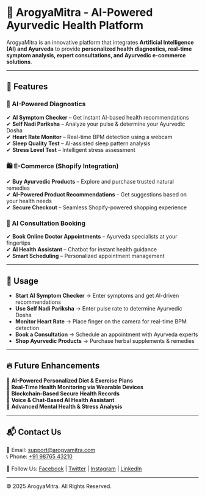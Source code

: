 # 🌿 ArogyaMitra - AI-Powered Ayurvedic Health Platform

ArogyaMitra is an innovative platform that integrates **Artificial Intelligence (AI) and Ayurveda** to provide **personalized health diagnostics, real-time symptom analysis, expert consultations, and Ayurvedic e-commerce solutions**.

---

## 🚀 Features

### 🏥 AI-Powered Diagnostics

✔ **AI Symptom Checker** – Get instant AI-based health recommendations  
✔ **Self Nadi Pariksha** – Analyze your pulse & determine your Ayurvedic Dosha  
✔ **Heart Rate Monitor** – Real-time BPM detection using a webcam  
✔ **Sleep Quality Test** – AI-assisted sleep pattern analysis  
✔ **Stress Level Test** – Intelligent stress assessment

### 🛍 E-Commerce (Shopify Integration)

✔ **Buy Ayurvedic Products** – Explore and purchase trusted natural remedies  
✔ **AI-Powered Product Recommendations** – Get suggestions based on your health needs  
✔ **Secure Checkout** – Seamless Shopify-powered shopping experience

### 📅 AI Consultation Booking

✔ **Book Online Doctor Appointments** – Ayurveda specialists at your fingertips  
✔ **AI Health Assistant** – Chatbot for instant health guidance  
✔ **Smart Scheduling** – Personalized appointment management

---

## 🎯 Usage

- **Start AI Symptom Checker** → Enter symptoms and get AI-driven recommendations
- **Use Self Nadi Pariksha** → Enter pulse rate to determine Ayurvedic Dosha
- **Monitor Heart Rate** → Place finger on the camera for real-time BPM detection
- **Book a Consultation** → Schedule an appointment with Ayurveda experts
- **Shop Ayurvedic Products** → Purchase herbal supplements & remedies

---

## 🔥 Future Enhancements

🔹 **AI-Powered Personalized Diet & Exercise Plans**  
🔹 **Real-Time Health Monitoring via Wearable Devices**  
🔹 **Blockchain-Based Secure Health Records**  
🔹 **Voice & Chat-Based AI Health Assistant**  
🔹 **Advanced Mental Health & Stress Analysis**

---

## 📬 Contact Us

📧 Email: [support@arogyamitra.com](mailto:whoankitchauhan.com)  
📞 Phone: [+91 98765 43210](tel:7011107200)

🌟 Follow Us: [Facebook](#) | [Twitter](#) | [Instagram](#) | [LinkedIn](#)

---

© 2025 ArogyaMitra. All Rights Reserved.
